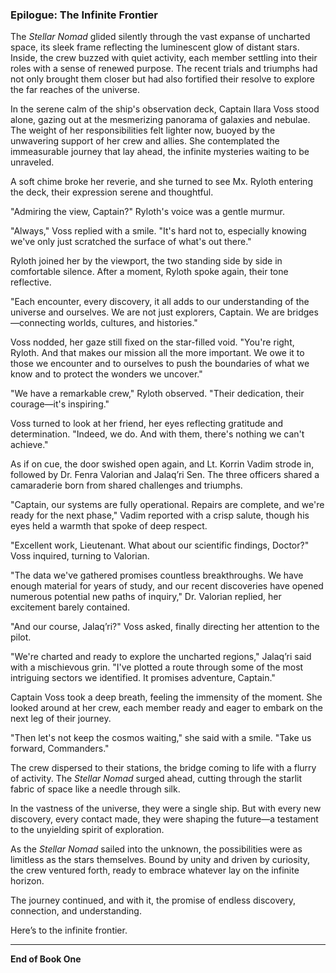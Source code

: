 ### Epilogue: The Infinite Frontier

The *Stellar Nomad* glided silently through the vast expanse of uncharted space, its sleek frame reflecting the luminescent glow of distant stars. Inside, the crew buzzed with quiet activity, each member settling into their roles with a sense of renewed purpose. The recent trials and triumphs had not only brought them closer but had also fortified their resolve to explore the far reaches of the universe.

In the serene calm of the ship's observation deck, Captain Ilara Voss stood alone, gazing out at the mesmerizing panorama of galaxies and nebulae. The weight of her responsibilities felt lighter now, buoyed by the unwavering support of her crew and allies. She contemplated the immeasurable journey that lay ahead, the infinite mysteries waiting to be unraveled.

A soft chime broke her reverie, and she turned to see Mx. Ryloth entering the deck, their expression serene and thoughtful.

"Admiring the view, Captain?" Ryloth's voice was a gentle murmur.

"Always," Voss replied with a smile. "It's hard not to, especially knowing we've only just scratched the surface of what's out there."

Ryloth joined her by the viewport, the two standing side by side in comfortable silence. After a moment, Ryloth spoke again, their tone reflective.

"Each encounter, every discovery, it all adds to our understanding of the universe and ourselves. We are not just explorers, Captain. We are bridges—connecting worlds, cultures, and histories."

Voss nodded, her gaze still fixed on the star-filled void. "You're right, Ryloth. And that makes our mission all the more important. We owe it to those we encounter and to ourselves to push the boundaries of what we know and to protect the wonders we uncover."

"We have a remarkable crew," Ryloth observed. "Their dedication, their courage—it's inspiring."

Voss turned to look at her friend, her eyes reflecting gratitude and determination. "Indeed, we do. And with them, there's nothing we can't achieve."

As if on cue, the door swished open again, and Lt. Korrin Vadim strode in, followed by Dr. Fenra Valorian and Jalaq’ri Sen. The three officers shared a camaraderie born from shared challenges and triumphs.

"Captain, our systems are fully operational. Repairs are complete, and we're ready for the next phase," Vadim reported with a crisp salute, though his eyes held a warmth that spoke of deep respect.

"Excellent work, Lieutenant. What about our scientific findings, Doctor?" Voss inquired, turning to Valorian.

"The data we've gathered promises countless breakthroughs. We have enough material for years of study, and our recent discoveries have opened numerous potential new paths of inquiry," Dr. Valorian replied, her excitement barely contained.

"And our course, Jalaq’ri?" Voss asked, finally directing her attention to the pilot.

"We're charted and ready to explore the uncharted regions," Jalaq’ri said with a mischievous grin. "I've plotted a route through some of the most intriguing sectors we identified. It promises adventure, Captain."

Captain Voss took a deep breath, feeling the immensity of the moment. She looked around at her crew, each member ready and eager to embark on the next leg of their journey.

"Then let's not keep the cosmos waiting," she said with a smile. "Take us forward, Commanders."

The crew dispersed to their stations, the bridge coming to life with a flurry of activity. The *Stellar Nomad* surged ahead, cutting through the starlit fabric of space like a needle through silk.

In the vastness of the universe, they were a single ship. But with every new discovery, every contact made, they were shaping the future—a testament to the unyielding spirit of exploration.

As the *Stellar Nomad* sailed into the unknown, the possibilities were as limitless as the stars themselves. Bound by unity and driven by curiosity, the crew ventured forth, ready to embrace whatever lay on the infinite horizon.

The journey continued, and with it, the promise of endless discovery, connection, and understanding.

Here’s to the infinite frontier.

---

**End of Book One**